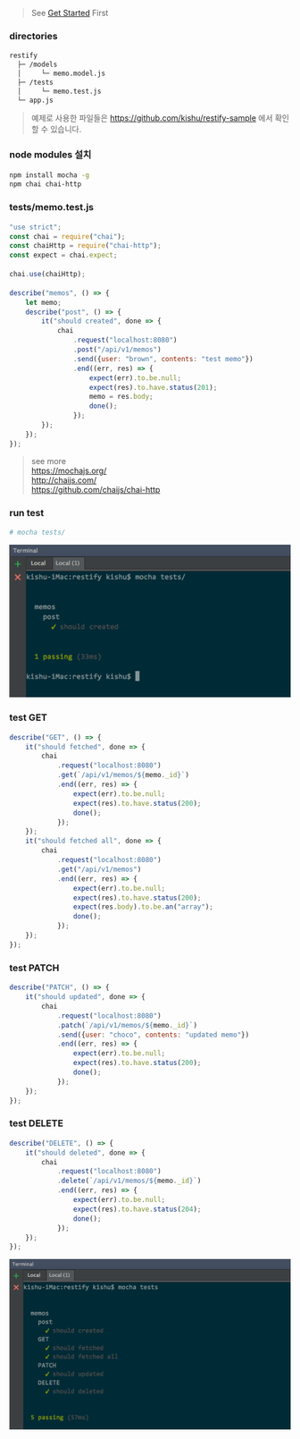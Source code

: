 > See [Get Started](./GETSTARTED.md) First

### directories
```
restify
  ├─ /models
  │     └─ memo.model.js
  ├─ /tests
  │     └─ memo.test.js
  └─ app.js
```

> 예제로 사용한 파일들은 https://github.com/kishu/restify-sample 에서 확인 할 수 있습니다.

### node modules 설치
```bash
npm install mocha -g
npm chai chai-http
```

### tests/memo.test.js
```javascript
"use strict";
const chai = require("chai");
const chaiHttp = require("chai-http");
const expect = chai.expect;

chai.use(chaiHttp);

describe("memos", () => {
	let memo;
	describe("post", () => {
		it("should created", done => {
			chai
				.request("localhost:8080")
				.post("/api/v1/memos")
				.send({user: "brown", contents: "test memo"})
				.end((err, res) => {
					expect(err).to.be.null;
					expect(res).to.have.status(201);
					memo = res.body;
					done();
				});
		});
	});
});
```

> see more<br>
https://mochajs.org/<br>
http://chaijs.com/<br>
https://github.com/chaijs/chai-http

### run test
```bash
# mocha tests/
```

![](.img/fwao.png)

### test GET
```javascript
describe("GET", () => {
	it("should fetched", done => {
		chai
			.request("localhost:8080")
			.get(`/api/v1/memos/${memo._id}`)
			.end((err, res) => {
				expect(err).to.be.null;
				expect(res).to.have.status(200);
				done();
			});
	});
	it("should fetched all", done => {
		chai
			.request("localhost:8080")
			.get("/api/v1/memos")
			.end((err, res) => {
				expect(err).to.be.null;
				expect(res).to.have.status(200);
				expect(res.body).to.be.an("array");
				done();
			});
	});
});
```

### test PATCH
```javascript
describe("PATCH", () => {
	it("should updated", done => {
		chai
			.request("localhost:8080")
			.patch(`/api/v1/memos/${memo._id}`)
			.send({user: "choco", contents: "updated memo"})
			.end((err, res) => {
				expect(err).to.be.null;
				expect(res).to.have.status(200);
				done();
			});
	});
});
```

### test DELETE
```javascript
describe("DELETE", () => {
	it("should deleted", done => {
		chai
			.request("localhost:8080")
			.delete(`/api/v1/memos/${memo._id}`)
			.end((err, res) => {
				expect(err).to.be.null;
				expect(res).to.have.status(204);
				done();
			});
	});
});
```

![](.img/rewriug.png)